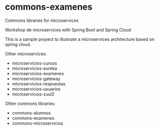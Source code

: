 # commons-examenes
Commons libraries for microservices

Workshop de microservices with Spring Boot and Spring Cloud

This is a sample proyect to illustrate a microservices architecture based on spring cloud.

Other microservices:

* microservicios-cursos
* microservicios-eureka
* microservicios-examenes
* microservicios-gateway
* microservicios-respuestas
* microservicios-usuarios
* microservicios-zuul2

Other commons libraries:

* commons-alumnos
* commons-examenes
* commons-microservicios
